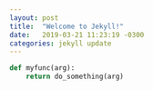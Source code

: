 ```yaml
---
layout: post
title:  "Welcome to Jekyll!"
date:   2019-03-21 11:23:19 -0300
categories: jekyll update
---
```

~~~ python
def myfunc(arg):
    return do_something(arg)
~~~

[jekyll-docs]: https://jekyllrb.com/docs/home
[jekyll-gh]:   https://github.com/jekyll/jekyll
[jekyll-talk]: https://talk.jekyllrb.com/
